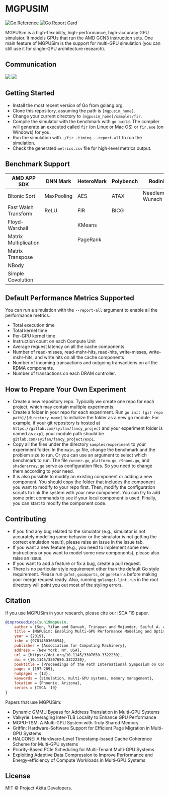 # MGPUSIM

[![Go Reference](https://pkg.go.dev/badge/github.com/sarchlab/mgpusim.svg)](https://pkg.go.dev/github.com/sarchlab/mgpusim)
[![Go Report Card](https://goreportcard.com/badge/github.com/sarchlab/ab/mgpusim)](https://goreportcard.com/repogithub.com/sarchlab/chlab/mgpusim)


MGPUSim is a high-flexibility, high-performance, high-accuracy GPU simulator. It models GPUs that run the AMD GCN3 instruction sets. One main feature of MGPUSim is the support for multi-GPU simulation (you can still use it for single-GPU architecture research).

## Communication

[<img src="https://img.shields.io/badge/slack-Akita-blue.svg?logo=slack">](https://join.slack.com/t/projectakita/shared_invite/zt-adiqifj8-0h0oJnIX~cYxbdFwmDOQJg) 
[<img src="https://img.shields.io/badge/reddit-MGPUSim-blue.svg?logo=redit">](https://www.reddit.com/r/mgpusim/) 

## Getting Started

- Install the most recent version of Go from golang.org.
- Clone this repository, assuming the path is `[mgpusim_home]`.
- Change your current directory to `[mgpusim_home]/samples/fir`.
- Compile the simulator with the benchmark with `go build`. The compiler will generate an executed called `fir` (on Linux or Mac OS) or `fir.exe` (on Windows) for you.
- Run the simulation with `./fir -timing --report-all` to run the simulation.
- Check the generated `metrics.csv` file for high-level metrics output.

## Benchmark Support

| AMD APP SDK           | DNN Mark   | HeteroMark | Polybench | Rodinia          | SHOC      |
| --------------------- | ---------- | ---------- | --------- | ---------------- | --------- |
| Bitonic Sort          | MaxPooling | AES        | ATAX      | Needleman-Wunsch | BFS       |
| Fast Walsh Transform  | ReLU       | FIR        | BICG      |                  | FFT       |
| Floyd-Warshall        |            | KMeans     |           |                  | SPMV      |
| Matrix Multiplication |            | PageRank   |           |                  | Stencil2D |
| Matrix Transpose      |            |            |           |                  |           |
| NBody                 |            |            |           |                  |           |
| Simple Covolution     |            |            |           |                  |           |

## Default Performance Metrics Supported

You can run a simulation with the `--report-all` argument to enable all the performance metrics.

- Total execution time
- Total kernel time
- Per-GPU kernel time
- Instruction count on each Compute Unit
- Average request latency on all the cache components
- Number of read-misses, read-mshr-hits, read-hits, write-misses, write-mshr-hits, and write hits on all the cache components
- Number of incoming transactions and outgoing transactions on all the RDMA components.
- Number of transactions on each DRAM controller.

## How to Prepare Your Own Experiment

- Create a new repository repo. Typically we create one repo for each project, which may contain multiple experiments.
- Create a folder in your repo for each experiment. Run `go init [git repo path]/[directory_name]` to initialize the folder as a new go module. For example, if your git repository is hosted at `https://gitlab.com/syifan/fancy_project` and your experiment folder is named as `exp1`, your module path should be `gitlab.com/syifan/fancy_project/exp1`.
- Copy all the files under the directory `samples/experiment` to your experiment folder. In the `main.go` file, change the benchmark and the problem size to run. Or you can use an argument to select which benchmark to run. The file `runner.go`, `platform.go`, `r9nano.go`, and `shaderarray.go` serve as configuration files. So you need to change them according to your need.
- It is also possible to modify an existing component or adding a new component. You should copy the folder that includes the component you want to modify to your repo first. Then, modify the configuration scripts to link the system with your new component. You can try to add some print commands to see if your local component is used. Finally, you can start to modify the component code.

## Contributing

- If you find any bug related to the simulator (e.g., simulator is not accurately modeling some behavior or the simulator is not getting the correct emulation result), please raise an issue in the issue tab.
- If you want a new feature (e.g., you need to implement some new instructions or you want to model some new components), please also raise an issue.
- If you want to add a feature or fix a bug, create a pull request.
- There is no particular style requirement other than the default Go style requirement. Please run `gofmt`, `goimports`, or `goreturns` before making your merge request ready. Also, running `golangci-lint run` in the root directory will point you out most of the styling errors.

## Citation

If you use MGPUSim in your research, please cite our ISCA '19 paper. 

```bibtex
@inproceedings{sun19mgpusim, 
    author = {Sun, Yifan and Baruah, Trinayan and Mojumder, Saiful A. and Dong, Shi and Gong, Xiang and Treadway, Shane and Bao, Yuhui and Hance, Spencer and McCardwell, Carter and Zhao, Vincent and Barclay, Harrison and Ziabari, Amir Kavyan and Chen, Zhongliang and Ubal, Rafael and Abell\'{a}n, Jos\'{e} L. and Kim, John and Joshi, Ajay and Kaeli, David}, 
    title = {MGPUSim: Enabling Multi-GPU Performance Modeling and Optimization}, 
    year = {2019}, 
    isbn = {9781450366694}, 
    publisher = {Association for Computing Machinery}, 
    address = {New York, NY, USA}, 
    url = {https://doi.org/10.1145/3307650.3322230}, 
    doi = {10.1145/3307650.3322230}, 
    booktitle = {Proceedings of the 46th International Symposium on Computer Architecture}, 
    pages = {197–209}, 
    numpages = {13}, 
    keywords = {simulation, multi-GPU systems, memory management}, 
    location = {Phoenix, Arizona}, 
    series = {ISCA '19} 
}
```

Papers that use MGPUSim:

* Dynamic GMMU Bypass for Address Translation in Multi-GPU Systems
* Valkyrie: Leveraging Inter-TLB Locality to Enhance GPU Performance
* MGPU-TSM: A Multi-GPU System with Truly Shared Memory
* Griffin: Hardware-Software Support for Efficient Page Migration in Multi-GPU Systems
* HALCONE: A Hardware-Level Timestamp-based Cache Coherence Scheme for Multi-GPU systems
* Priority-Based PCIe Scheduling for Multi-Tenant Multi-GPU Systems
* Exploiting Adaptive Data Compression to Improve Performance and Energy-efficiency of Compute Workloads in Multi-GPU Systems


## License

MIT © Project Akita Developers.
